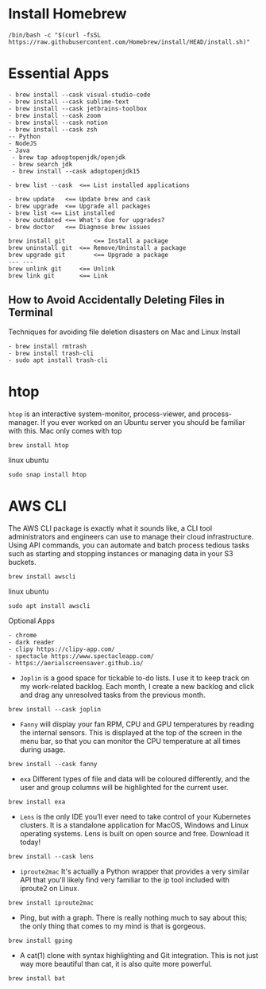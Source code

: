 # Install Homebrew
```
/bin/bash -c "$(curl -fsSL https://raw.githubusercontent.com/Homebrew/install/HEAD/install.sh)"
```
# Essential Apps
```
- brew install --cask visual-studio-code
- brew install --cask sublime-text
- brew install --cask jetbrains-toolbox
- brew install --cask zoom
- brew install --cask notion
- brew install --cask zsh
-- Python
- NodeJS
- Java
 - brew tap adooptopenjdk/openjdk
 - brew search jdk
 - brew install --cask adoptopenjdk15

- brew list --cask  <== List installed applications

- brew update	<== Update brew and cask
- brew upgrade	<== Upgrade all packages
- brew list	<== List installed
- brew outdated	<== What's due for upgrades?
- brew doctor	<== Diagnose brew issues

brew install git		<== Install a package
brew uninstall git	<== Remove/Uninstall a package
brew upgrade git		<== Upgrade a package
---	---
brew unlink git		<== Unlink
brew link git		<== Link
```

## How to Avoid Accidentally Deleting Files in Terminal
Techniques for avoiding file deletion disasters on Mac and Linux
Install
```
- brew install rmtrash
- brew install trash-cli
- sudo apt install trash-cli
```

# htop
```htop``` is an interactive system-monitor, process-viewer, and process-manager. If you ever worked on an Ubuntu server you should be familiar with this. Mac only comes with top
```
brew install htop
```

linux ubuntu
```
sudo snap install htop
```

# AWS CLI

The AWS CLI package is exactly what it sounds like, a CLI tool administrators and engineers can use to manage their cloud infrastructure. Using API commands, you can automate and batch process tedious tasks such as starting and stopping instances or managing data in your S3 buckets.
```
brew install awscli
```
linux ubuntu
```
sudo apt install awscli
```
Optional Apps

```
- chrome
- dark reader
- clipy https://clipy-app.com/​
- spectacle https://www.spectacleapp.com/​
- https://aerialscreensaver.github.io/​
```
* `Joplin` is a good space for tickable to-do lists. I use it to keep track on my work-related backlog. Each month, I create a new backlog and click and drag any unresolved tasks from the previous month.
```
brew install --cask joplin
```

* `Fanny` will display your fan RPM, CPU and GPU temperatures by reading the internal sensors. This is displayed at the top of the screen in the menu bar, so that you can monitor the CPU temperature at all times during usage.
```
brew install --cask fanny
```

* `exa` Different types of file and data will be coloured differently, and the user and group columns will be highlighted for the current user.

```
brew install exa
```

* `Lens` is the only IDE you’ll ever need to take control of your Kubernetes clusters. It is a standalone application for MacOS, Windows and Linux operating systems. Lens is built on open source and free. Download it today!

```
brew install --cask lens
```

* `iproute2mac` It's actually a Python wrapper that provides a very similar API that you'll likely find very familiar to the ip tool included with iproute2 on Linux.

```
brew install iproute2mac
```


* Ping, but with a graph. There is really nothing much to say about this; the only thing that comes to my mind is that is gorgeous.

```
brew install gping
```

* A cat(1) clone with syntax highlighting and Git integration. This is not just way more beautiful than cat, it is also quite more powerful.

```
brew install bat 
```
